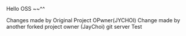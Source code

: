 Hello OSS ~~^^

Changes made by Original Project OPwner(JYCHOI)
Change made by another forked project owner (JayChoi)
git server Test

